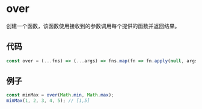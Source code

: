 # over

创建一个函数，该函数使用接收到的参数调用每个提供的函数并返回结果。

## 代码

```js
const over = (...fns) => (...args) => fns.map(fn => fn.apply(null, args));
```

## 例子

```js
const minMax = over(Math.min, Math.max);
minMax(1, 2, 3, 4, 5); // [1,5]
```
